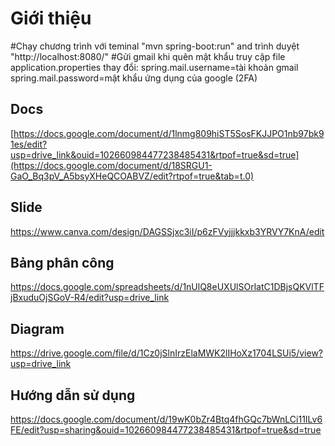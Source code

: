 # Giới thiệu

#Chạy chương trình với teminal "mvn spring-boot:run" and trình duyệt "http://localhost:8080/"
#Gửi gmail khi quên mật khẩu truy cập file application.properties thay đổi:
spring.mail.username=tài khoản gmail
spring.mail.password=mật khẩu ứng dụng của google (2FA)  

## Docs

[https://docs.google.com/document/d/1lnmg809hiST5SosFKJJPO1nb97bk91es/edit?usp=drive_link&ouid=102660984477238485431&rtpof=true&sd=true](https://docs.google.com/document/d/18SRGU1-GaO_Bq3pV_A5bsyXHeQCOABVZ/edit?rtpof=true&tab=t.0)

## Slide

https://www.canva.com/design/DAGSSjxc3iI/p6zFVyjjjkkxb3YRVY7KnA/edit

## Bảng phân công

https://docs.google.com/spreadsheets/d/1nUlQ8eUXUlSOrlatC1DBjsQKVlTFjBxuduOjSGoV-R4/edit?usp=drive_link

## Diagram

https://drive.google.com/file/d/1Cz0jSlnIrzElaMWK2lIHoXz1704LSUi5/view?usp=drive_link

## Hướng dẫn sử dụng

https://docs.google.com/document/d/19wK0bZr4Btq4fhGQc7bWnLCi11ILv6FE/edit?usp=sharing&ouid=102660984477238485431&rtpof=true&sd=true
